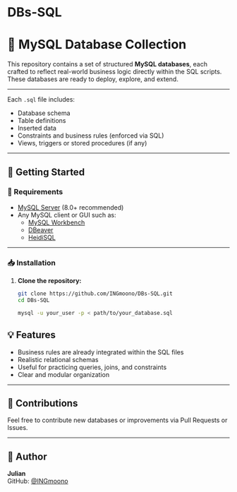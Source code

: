 # DBs-SQL
# 🐬 MySQL Database Collection

This repository contains a set of structured **MySQL databases**, each crafted to reflect real-world business logic directly within the SQL scripts. These databases are ready to deploy, explore, and extend.

---

Each `.sql` file includes:
- Database schema
- Table definitions
- Inserted data
- Constraints and business rules (enforced via SQL)
- Views, triggers or stored procedures (if any)

---

## 🚀 Getting Started

### 🔧 Requirements

- [MySQL Server](https://dev.mysql.com/downloads/mysql/) (8.0+ recommended)
- Any MySQL client or GUI such as:
  - [MySQL Workbench](https://www.mysql.com/products/workbench/)
  - [DBeaver](https://dbeaver.io/)
  - [HeidiSQL](https://www.heidisql.com/)

---

### 📥 Installation

1. **Clone the repository:**

   ```bash
   git clone https://github.com/INGmoono/DBs-SQL.git
   cd DBs-SQL

   mysql -u your_user -p < path/to/your_database.sql
## 💡 Features

- Business rules are already integrated within the SQL files  
- Realistic relational schemas  
- Useful for practicing queries, joins, and constraints  
- Clear and modular organization  

---

## 🙌 Contributions

Feel free to contribute new databases or improvements via Pull Requests or Issues.

---

## 👤 Author

**Julian**  
GitHub: [@INGmoono](https://github.com/INGmoono)



